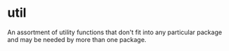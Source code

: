 # util

An assortment of utility functions that don't fit into any particular package and may be needed by more than one package.
